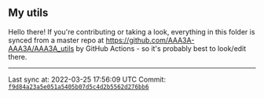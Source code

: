 ## My utils

Hello there! If you're contributing or taking a look, everything in this folder
is synced from a master repo at https://github.com/AAA3A-AAA3A/AAA3A_utils by GitHub Actions -
so it's probably best to look/edit there.

---

Last sync at: 2022-03-25 17:56:09 UTC
Commit: [`f9d84a23a5e051a5405b07d5c4d2b5562d276bb6`](https://github.com/AAA3A-AAA3A/AAA3A_utils/commit/f9d84a23a5e051a5405b07d5c4d2b5562d276bb6)
